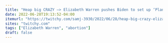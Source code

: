 ```yaml
---
title: "Heap big CRAZY –> Elizabeth Warren pushes Biden to set up ‘Planned Parenthood outposts’ (tents) on edges of national parks"
date: 2022-06-28T19:13:52-04:00
itemurl: "https://twitchy.com/samj-3930/2022/06/28/heap-big-crazy-elizabeth-warren-pushes-biden-to-set-up-planned-parenthood-outposts-tents-on-edges-of-national-parks/"
sites: "twitchy.com"
tags: ["Elizabeth Warren", "abortion"]
draft: false
---
```


